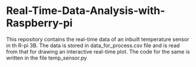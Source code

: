 # Real-Time-Data-Analysis-with-Raspberry-pi

This repository contains the real-time data of an inbuilt temperature sensor in th R-pi 3B.
The data is stored in data_for_process.csv file and is read from that for drawing an interactive real-time plot.
The code for the same is written in the file temp_sensor.py


